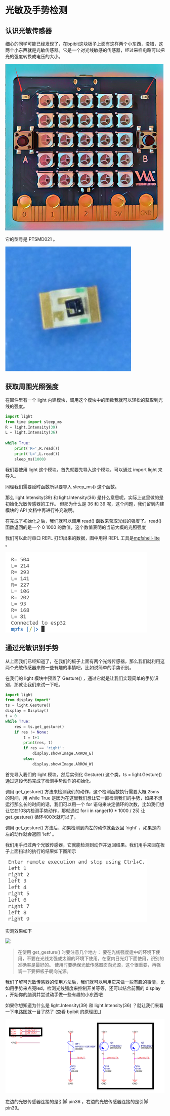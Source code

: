 光敏及手势检测
==============

认识光敏传感器
--------------

细心的同学可能已经发现了，在bpibit这块板子上面有这样两个小东西，没错，这两个小东西就是光敏传感器。它是一个对光线敏感的传感器，经过采样电路可以把光的强度转换成电压的大小。

![](../assets/micropython/light/bpi.png)

它的型号是 PTSMD021 。

![](../assets/micropython/light/ptsmd021.png)

获取周围光照强度
----------------

在固件里有一个 light
内建模块，调用这个模块中的函数我就可以轻松的获取到光线的强度。

```python
import light
from time import sleep_ms
R = light.Intensity(39)
L = light.Intensity(36)

while True:
    print('R=',R.read())
    print('L=',L.read())
    sleep_ms(1000)
```

我们要使用 light 这个模块，首先就要先导入这个模块，可以通过 import light 来导入。

同理我们需要延时函数所以要导入 sleep\_ms() 这个函数。

那么 light.Intensity(39) 和 light.Intensity(36) 是什么意思呢，实际上这里做的是初始化光敏传感器的工作。 但那为什么是 36 和 39 呢，这个问题，我们留到内建模块的 API 文档中再进行补充说明。

在完成了初始化之后，我们就可以调用 read() 函数来获取光线的强度了。read() 函数返回的是一个 0 1000 的数值，这个数值表明的当前大概的光照强度

我们可以此时串口 REPL 打印出来的数据，图中用得 REPL 工具是[mpfshell-lite](https://github.com/BPI-STEAM/mpfshell-lite) 。

![](../assets/micropython/light/message.png)

通过光敏识别手势
----------------

从上面我们已经知道了，在我们的板子上面有两个光线传感器，那么我们就利用这两个光敏传感器来做一些有趣的事情吧，比如说简单的手势识别。

在我们的 light 模块中预置了 Gesture() ，通过它就是让我们实现简单的手势识别，那就让我们来试一下吧。

```python
import light
from display import*
ts = light.Gesture()
display = Display()
t = 0
while True:
    res = ts.get_gesture()
    if res != None:
        t = t+1
        print(res, t)
        if res == 'right':
            display.show(Image.ARROW_E)
        else:
            display.show(Image.ARROW_W)
```

首先导入我们的 light 模块，然后实例化 Gesture() 这个类，ts = light.Gesture() 通过这段代码完成了检测手势动作的初始化。

调用 get\_gesture() 方法来检测我们的动作，这个检测函数执行需要大概 25ms 的时间，用 while True 是因为在这里我们想让它一直检测我们的手势，如果不想运行那么长的时间的话，我们可以用一个 for 语句来决定循环的次数，比如我们想让它在10S内检测手势动作，那就通过 for i in range(10 \* 1000 / 25) 让 get\_gesture() 循环400次就可以了。

调用 get\_gesture() 方法后，如果检测到向左的动作就会返回 ‘right’ ，如果是向左的动作就会返回 ‘left’ 。

我们用手扫过两个光敏传感器，它就能检测到动作并返回结果。我们用手来回在板子上面扫过的执行的结果如下图所示

![](../assets/micropython/light/message1.png)

实测效果如下

![](../assets/micropython/light/light.gif)

> 在使用 get\_gesture() 时要注意几个地方：
> 要在光线强度适中的环境下使用，不要在光线太强或太弱的环境下使用，在室内日光灯下面使用，识别的准确率是最好的。
> 使用时要确保光敏传感器面向光源，这个很重要，再强调一下要把板子朝向光源。

我们了解可光敏传感器的使用方法后，我们就可以利用它来做一些有趣的事情，比如用手势来点亮led，检测光线强度来控制开关等等，还可以结合前面的
display ，开始你的脑洞并尝试动手做一些有趣的小东西吧

如果你想知道为什么是 light.Intensity(39) 和 light.Intensity(36) ？就让我们来看一下电路图就一目了然了 (查看 bpibit 的原理图\_)

![](../assets/micropython/light/sensor.png)

左边的光敏传感器连接的是引脚 pin36 ，右边的光敏传感器连接的是引脚 pin39。
